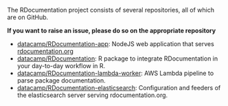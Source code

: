 The RDocumentation project consists of several repositories, all of which are on GitHub.

**If you want to raise an issue, please do so on the appropriate repository**

- [datacamp/RDocumentation-app](https://github.com/datacamp/RDocumentation-app): NodeJS web application that serves [rdocumentation.org](https://rdocumentation.org)
- [datacamp/RDocumentation](https://github.com/datacamp/RDocumentation): R package to integrate RDocumentation in your day-to-day workflow in R.
- [datacamp/RDocumentation-lambda-worker](https://github.com/datacamp/RDocumentation-lambda-worker): AWS Lambda pipeline to parse package documentation.
- [datacamp/RDocumentation-elasticsearch](https://github.com/datacamp/RDocumentation-elasticsearch): Configuration and feeders of the elasticsearch server serving rdocumentation.org.
